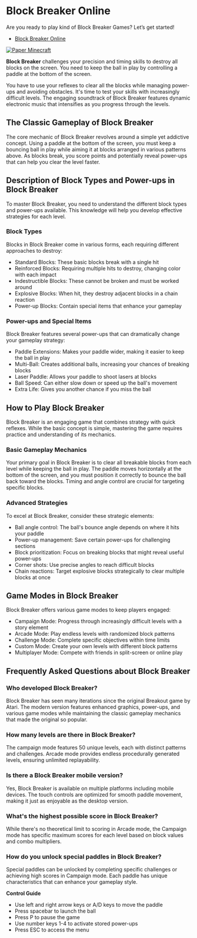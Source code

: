 # Block Breaker Online

Are you ready to play kind of Block Breaker Games? Let’s get started!

- [Block Breaker Online](https://blockbreakeronline.org)

[![Paper Minecraft](https://blockbreakeronline.org/display.png)](https://blockbreakeronline.org/display.png)

**Block Breaker** challenges your precision and timing skills to destroy all blocks on the screen. You need to keep the ball in play by controlling a paddle at the bottom of the screen.

You have to use your reflexes to clear all the blocks while managing power-ups and avoiding obstacles. It's time to test your skills with increasingly difficult levels. The engaging soundtrack of Block Breaker features dynamic electronic music that intensifies as you progress through the levels.

## The Classic Gameplay of Block Breaker

The core mechanic of Block Breaker revolves around a simple yet addictive concept. Using a paddle at the bottom of the screen, you must keep a bouncing ball in play while aiming it at blocks arranged in various patterns above. As blocks break, you score points and potentially reveal power-ups that can help you clear the level faster.

## Description of Block Types and Power-ups in Block Breaker

To master Block Breaker, you need to understand the different block types and power-ups available. This knowledge will help you develop effective strategies for each level.

### Block Types

Blocks in Block Breaker come in various forms, each requiring different approaches to destroy:

- Standard Blocks: These basic blocks break with a single hit
- Reinforced Blocks: Requiring multiple hits to destroy, changing color with each impact
- Indestructible Blocks: These cannot be broken and must be worked around
- Explosive Blocks: When hit, they destroy adjacent blocks in a chain reaction
- Power-up Blocks: Contain special items that enhance your gameplay

### Power-ups and Special Items

Block Breaker features several power-ups that can dramatically change your gameplay strategy:

- Paddle Extensions: Makes your paddle wider, making it easier to keep the ball in play
- Multi-Ball: Creates additional balls, increasing your chances of breaking blocks
- Laser Paddle: Allows your paddle to shoot lasers at blocks
- Ball Speed: Can either slow down or speed up the ball's movement
- Extra Life: Gives you another chance if you miss the ball

## How to Play Block Breaker

Block Breaker is an engaging game that combines strategy with quick reflexes. While the basic concept is simple, mastering the game requires practice and understanding of its mechanics.

### Basic Gameplay Mechanics

Your primary goal in Block Breaker is to clear all breakable blocks from each level while keeping the ball in play. The paddle moves horizontally at the bottom of the screen, and you must position it correctly to bounce the ball back toward the blocks. Timing and angle control are crucial for targeting specific blocks.

### Advanced Strategies

To excel at Block Breaker, consider these strategic elements:

- Ball angle control: The ball's bounce angle depends on where it hits your paddle
- Power-up management: Save certain power-ups for challenging sections
- Block prioritization: Focus on breaking blocks that might reveal useful power-ups
- Corner shots: Use precise angles to reach difficult blocks
- Chain reactions: Target explosive blocks strategically to clear multiple blocks at once

## Game Modes in Block Breaker

Block Breaker offers various game modes to keep players engaged:

- Campaign Mode: Progress through increasingly difficult levels with a story element
- Arcade Mode: Play endless levels with randomized block patterns
- Challenge Mode: Complete specific objectives within time limits
- Custom Mode: Create your own levels with different block patterns
- Multiplayer Mode: Compete with friends in split-screen or online play

## Frequently Asked Questions about Block Breaker

### Who developed Block Breaker?

Block Breaker has seen many iterations since the original Breakout game by Atari. The modern version features enhanced graphics, power-ups, and various game modes while maintaining the classic gameplay mechanics that made the original so popular.

### How many levels are there in Block Breaker?

The campaign mode features 50 unique levels, each with distinct patterns and challenges. Arcade mode provides endless procedurally generated levels, ensuring unlimited replayability.

### Is there a Block Breaker mobile version?

Yes, Block Breaker is available on multiple platforms including mobile devices. The touch controls are optimized for smooth paddle movement, making it just as enjoyable as the desktop version.

### What's the highest possible score in Block Breaker?

While there's no theoretical limit to scoring in Arcade mode, the Campaign mode has specific maximum scores for each level based on block values and combo multipliers.

### How do you unlock special paddles in Block Breaker?

Special paddles can be unlocked by completing specific challenges or achieving high scores in Campaign mode. Each paddle has unique characteristics that can enhance your gameplay style.

**Control Guide**

- Use left and right arrow keys or A/D keys to move the paddle
- Press spacebar to launch the ball
- Press P to pause the game
- Use number keys 1-4 to activate stored power-ups
- Press ESC to access the menu
